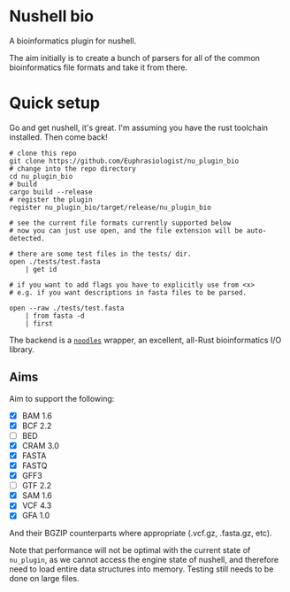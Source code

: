 # Nushell bio

A bioinformatics plugin for nushell. 

The aim initially is to create a bunch of parsers for all of the common bioinformatics file formats and take it from there.

# Quick setup

Go and get nushell, it's great. I'm assuming you have the rust toolchain installed. Then come back!

```nu
# clone this repo
git clone https://github.com/Euphrasiologist/nu_plugin_bio
# change into the repo directory
cd nu_plugin_bio
# build
cargo build --release
# register the plugin
register nu_plugin_bio/target/release/nu_plugin_bio

# see the current file formats currently supported below
# now you can just use open, and the file extension will be auto-detected.

# there are some test files in the tests/ dir.
open ./tests/test.fasta
    | get id

# if you want to add flags you have to explicitly use from <x>
# e.g. if you want descriptions in fasta files to be parsed.

open --raw ./tests/test.fasta 
    | from fasta -d
    | first
```

The backend is a <a href="https://github.com/zaeleus/noodles/">`noodles`</a> wrapper, an excellent, all-Rust bioinformatics I/O library.

## Aims

Aim to support the following:
- [x] BAM 1.6
- [x] BCF 2.2
- [ ] BED
- [x] CRAM 3.0
- [x] FASTA
- [x] FASTQ
- [x] GFF3
- [ ] GTF 2.2
- [x] SAM 1.6
- [x] VCF 4.3
- [x] GFA 1.0

And their BGZIP counterparts where appropriate (.vcf.gz, .fasta.gz, etc).

Note that performance will not be optimal with the current state of `nu_plugin`, as we cannot access the engine state of nushell, and therefore need to load entire data structures into memory. Testing still needs to be done on large files.